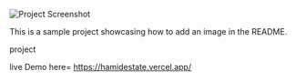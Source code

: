
![Project Screenshot](assets/example-image.png.jpg "Project-screenshort")

This is a sample project showcasing how to add an image in the README.

project 


live Demo here= https://hamidestate.vercel.app/